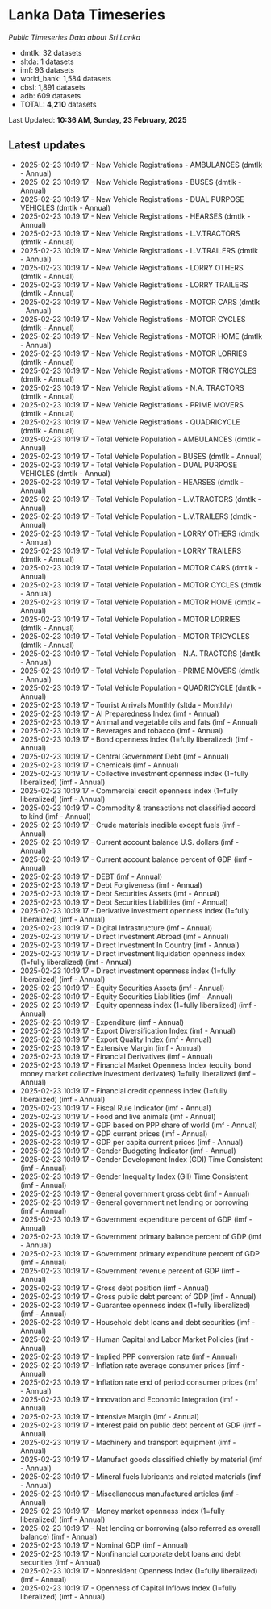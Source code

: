 # Lanka Data Timeseries
*Public Timeseries Data about Sri Lanka*

* dmtlk: 32 datasets
* sltda: 1 datasets
* imf: 93 datasets
* world_bank: 1,584 datasets
* cbsl: 1,891 datasets
* adb: 609 datasets
* TOTAL: **4,210** datasets

Last Updated: **10:36 AM, Sunday, 23 February, 2025**

## Latest updates

* 2025-02-23 10:19:17 - New Vehicle Registrations - AMBULANCES (dmtlk - Annual)
* 2025-02-23 10:19:17 - New Vehicle Registrations - BUSES (dmtlk - Annual)
* 2025-02-23 10:19:17 - New Vehicle Registrations - DUAL PURPOSE VEHICLES (dmtlk - Annual)
* 2025-02-23 10:19:17 - New Vehicle Registrations - HEARSES (dmtlk - Annual)
* 2025-02-23 10:19:17 - New Vehicle Registrations - L.V.TRACTORS (dmtlk - Annual)
* 2025-02-23 10:19:17 - New Vehicle Registrations - L.V.TRAILERS (dmtlk - Annual)
* 2025-02-23 10:19:17 - New Vehicle Registrations - LORRY OTHERS (dmtlk - Annual)
* 2025-02-23 10:19:17 - New Vehicle Registrations - LORRY TRAILERS (dmtlk - Annual)
* 2025-02-23 10:19:17 - New Vehicle Registrations - MOTOR CARS (dmtlk - Annual)
* 2025-02-23 10:19:17 - New Vehicle Registrations - MOTOR CYCLES (dmtlk - Annual)
* 2025-02-23 10:19:17 - New Vehicle Registrations - MOTOR HOME (dmtlk - Annual)
* 2025-02-23 10:19:17 - New Vehicle Registrations - MOTOR LORRIES (dmtlk - Annual)
* 2025-02-23 10:19:17 - New Vehicle Registrations - MOTOR TRICYCLES (dmtlk - Annual)
* 2025-02-23 10:19:17 - New Vehicle Registrations - N.A. TRACTORS (dmtlk - Annual)
* 2025-02-23 10:19:17 - New Vehicle Registrations - PRIME MOVERS (dmtlk - Annual)
* 2025-02-23 10:19:17 - New Vehicle Registrations - QUADRICYCLE (dmtlk - Annual)
* 2025-02-23 10:19:17 - Total Vehicle Population - AMBULANCES (dmtlk - Annual)
* 2025-02-23 10:19:17 - Total Vehicle Population - BUSES (dmtlk - Annual)
* 2025-02-23 10:19:17 - Total Vehicle Population - DUAL PURPOSE VEHICLES (dmtlk - Annual)
* 2025-02-23 10:19:17 - Total Vehicle Population - HEARSES (dmtlk - Annual)
* 2025-02-23 10:19:17 - Total Vehicle Population - L.V.TRACTORS (dmtlk - Annual)
* 2025-02-23 10:19:17 - Total Vehicle Population - L.V.TRAILERS (dmtlk - Annual)
* 2025-02-23 10:19:17 - Total Vehicle Population - LORRY OTHERS (dmtlk - Annual)
* 2025-02-23 10:19:17 - Total Vehicle Population - LORRY TRAILERS (dmtlk - Annual)
* 2025-02-23 10:19:17 - Total Vehicle Population - MOTOR CARS (dmtlk - Annual)
* 2025-02-23 10:19:17 - Total Vehicle Population - MOTOR CYCLES (dmtlk - Annual)
* 2025-02-23 10:19:17 - Total Vehicle Population - MOTOR HOME (dmtlk - Annual)
* 2025-02-23 10:19:17 - Total Vehicle Population - MOTOR LORRIES (dmtlk - Annual)
* 2025-02-23 10:19:17 - Total Vehicle Population - MOTOR TRICYCLES (dmtlk - Annual)
* 2025-02-23 10:19:17 - Total Vehicle Population - N.A. TRACTORS (dmtlk - Annual)
* 2025-02-23 10:19:17 - Total Vehicle Population - PRIME MOVERS (dmtlk - Annual)
* 2025-02-23 10:19:17 - Total Vehicle Population - QUADRICYCLE (dmtlk - Annual)
* 2025-02-23 10:19:17 - Tourist Arrivals Monthly (sltda - Monthly)
* 2025-02-23 10:19:17 - AI Preparedness Index (imf - Annual)
* 2025-02-23 10:19:17 - Animal and vegetable oils and fats (imf - Annual)
* 2025-02-23 10:19:17 - Beverages and tobacco (imf - Annual)
* 2025-02-23 10:19:17 - Bond openness index (1=fully liberalized) (imf - Annual)
* 2025-02-23 10:19:17 - Central Government Debt (imf - Annual)
* 2025-02-23 10:19:17 - Chemicals (imf - Annual)
* 2025-02-23 10:19:17 - Collective investment openness index (1=fully liberalized) (imf - Annual)
* 2025-02-23 10:19:17 - Commercial credit openness index (1=fully liberalized) (imf - Annual)
* 2025-02-23 10:19:17 - Commodity & transactions not classified accord to kind (imf - Annual)
* 2025-02-23 10:19:17 - Crude materials inedible except fuels (imf - Annual)
* 2025-02-23 10:19:17 - Current account balance U.S. dollars (imf - Annual)
* 2025-02-23 10:19:17 - Current account balance percent of GDP (imf - Annual)
* 2025-02-23 10:19:17 - DEBT (imf - Annual)
* 2025-02-23 10:19:17 - Debt Forgiveness (imf - Annual)
* 2025-02-23 10:19:17 - Debt Securities Assets (imf - Annual)
* 2025-02-23 10:19:17 - Debt Securities Liabilities (imf - Annual)
* 2025-02-23 10:19:17 - Derivative investment openness index (1=fully liberalized) (imf - Annual)
* 2025-02-23 10:19:17 - Digital Infrastructure (imf - Annual)
* 2025-02-23 10:19:17 - Direct Investment Abroad (imf - Annual)
* 2025-02-23 10:19:17 - Direct Investment In Country (imf - Annual)
* 2025-02-23 10:19:17 - Direct investment liquidation openness index (1=fully liberalized) (imf - Annual)
* 2025-02-23 10:19:17 - Direct investment openness index (1=fully liberalized) (imf - Annual)
* 2025-02-23 10:19:17 - Equity Securities Assets (imf - Annual)
* 2025-02-23 10:19:17 - Equity Securities Liabilities (imf - Annual)
* 2025-02-23 10:19:17 - Equity openness index (1=fully liberalized) (imf - Annual)
* 2025-02-23 10:19:17 - Expenditure (imf - Annual)
* 2025-02-23 10:19:17 - Export Diversification Index (imf - Annual)
* 2025-02-23 10:19:17 - Export Quality Index (imf - Annual)
* 2025-02-23 10:19:17 - Extensive Margin (imf - Annual)
* 2025-02-23 10:19:17 - Financial Derivatives (imf - Annual)
* 2025-02-23 10:19:17 - Financial Market Openness Index (equity bond money market collective investment derivates) 1=fully liberalized (imf - Annual)
* 2025-02-23 10:19:17 - Financial credit openness index (1=fully liberalized) (imf - Annual)
* 2025-02-23 10:19:17 - Fiscal Rule Indicator (imf - Annual)
* 2025-02-23 10:19:17 - Food and live animals (imf - Annual)
* 2025-02-23 10:19:17 - GDP based on PPP share of world (imf - Annual)
* 2025-02-23 10:19:17 - GDP current prices (imf - Annual)
* 2025-02-23 10:19:17 - GDP per capita current prices (imf - Annual)
* 2025-02-23 10:19:17 - Gender Budgeting Indicator (imf - Annual)
* 2025-02-23 10:19:17 - Gender Development Index (GDI) Time Consistent (imf - Annual)
* 2025-02-23 10:19:17 - Gender Inequality Index (GII) Time Consistent (imf - Annual)
* 2025-02-23 10:19:17 - General government gross debt (imf - Annual)
* 2025-02-23 10:19:17 - General government net lending or borrowing (imf - Annual)
* 2025-02-23 10:19:17 - Government expenditure percent of GDP (imf - Annual)
* 2025-02-23 10:19:17 - Government primary balance percent of GDP (imf - Annual)
* 2025-02-23 10:19:17 - Government primary expenditure percent of GDP (imf - Annual)
* 2025-02-23 10:19:17 - Government revenue percent of GDP (imf - Annual)
* 2025-02-23 10:19:17 - Gross debt position (imf - Annual)
* 2025-02-23 10:19:17 - Gross public debt percent of GDP (imf - Annual)
* 2025-02-23 10:19:17 - Guarantee openness index (1=fully liberalized) (imf - Annual)
* 2025-02-23 10:19:17 - Household debt loans and debt securities (imf - Annual)
* 2025-02-23 10:19:17 - Human Capital and Labor Market Policies (imf - Annual)
* 2025-02-23 10:19:17 - Implied PPP conversion rate (imf - Annual)
* 2025-02-23 10:19:17 - Inflation rate average consumer prices (imf - Annual)
* 2025-02-23 10:19:17 - Inflation rate end of period consumer prices (imf - Annual)
* 2025-02-23 10:19:17 - Innovation and Economic Integration (imf - Annual)
* 2025-02-23 10:19:17 - Intensive Margin (imf - Annual)
* 2025-02-23 10:19:17 - Interest paid on public debt percent of GDP (imf - Annual)
* 2025-02-23 10:19:17 - Machinery and transport equipment (imf - Annual)
* 2025-02-23 10:19:17 - Manufact goods classified chiefly by material (imf - Annual)
* 2025-02-23 10:19:17 - Mineral fuels lubricants and related materials (imf - Annual)
* 2025-02-23 10:19:17 - Miscellaneous manufactured articles (imf - Annual)
* 2025-02-23 10:19:17 - Money market openness index (1=fully liberalized) (imf - Annual)
* 2025-02-23 10:19:17 - Net lending or borrowing (also referred as overall balance) (imf - Annual)
* 2025-02-23 10:19:17 - Nominal GDP (imf - Annual)
* 2025-02-23 10:19:17 - Nonfinancial corporate debt loans and debt securities (imf - Annual)
* 2025-02-23 10:19:17 - Nonresident Openness Index (1=fully liberalized) (imf - Annual)
* 2025-02-23 10:19:17 - Openness of Capital Inflows Index (1=fully liberalized) (imf - Annual)